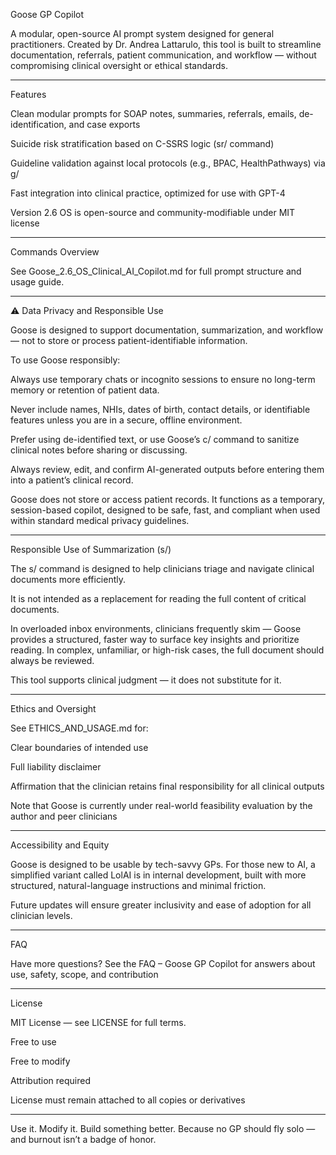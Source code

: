 Goose GP Copilot

A modular, open-source AI prompt system designed for general practitioners. Created by Dr. Andrea Lattarulo, this tool is built to streamline documentation, referrals, patient communication, and workflow — without compromising clinical oversight or ethical standards.


---

Features

Clean modular prompts for SOAP notes, summaries, referrals, emails, de-identification, and case exports

Suicide risk stratification based on C-SSRS logic (sr/ command)

Guideline validation against local protocols (e.g., BPAC, HealthPathways) via g/

Fast integration into clinical practice, optimized for use with GPT-4

Version 2.6 OS is open-source and community-modifiable under MIT license



---

Commands Overview

See Goose_2.6_OS_Clinical_AI_Copilot.md for full prompt structure and usage guide.


---

⚠️ Data Privacy and Responsible Use

Goose is designed to support documentation, summarization, and workflow — not to store or process patient-identifiable information.

To use Goose responsibly:

Always use temporary chats or incognito sessions to ensure no long-term memory or retention of patient data.

Never include names, NHIs, dates of birth, contact details, or identifiable features unless you are in a secure, offline environment.

Prefer using de-identified text, or use Goose’s c/ command to sanitize clinical notes before sharing or discussing.

Always review, edit, and confirm AI-generated outputs before entering them into a patient’s clinical record.


Goose does not store or access patient records. It functions as a temporary, session-based copilot, designed to be safe, fast, and compliant when used within standard medical privacy guidelines.


---

Responsible Use of Summarization (s/)

The s/ command is designed to help clinicians triage and navigate clinical documents more efficiently.

It is not intended as a replacement for reading the full content of critical documents.

In overloaded inbox environments, clinicians frequently skim — Goose provides a structured, faster way to surface key insights and prioritize reading. In complex, unfamiliar, or high-risk cases, the full document should always be reviewed.

This tool supports clinical judgment — it does not substitute for it.


---

Ethics and Oversight

See ETHICS_AND_USAGE.md for:

Clear boundaries of intended use

Full liability disclaimer

Affirmation that the clinician retains final responsibility for all clinical outputs

Note that Goose is currently under real-world feasibility evaluation by the author and peer clinicians



---

Accessibility and Equity

Goose is designed to be usable by tech-savvy GPs. For those new to AI, a simplified variant called LolAI is in internal development, built with more structured, natural-language instructions and minimal friction.

Future updates will ensure greater inclusivity and ease of adoption for all clinician levels.


---

FAQ

Have more questions?
See the FAQ – Goose GP Copilot for answers about use, safety, scope, and contribution


---

License

MIT License — see LICENSE for full terms.

Free to use

Free to modify

Attribution required

License must remain attached to all copies or derivatives



---

Use it. Modify it. Build something better. Because no GP should fly solo — and burnout isn’t a badge of honor.
